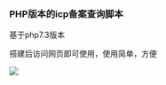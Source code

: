 ### PHP版本的icp备案查询脚本

基于php7.3版本

搭建后访问网页即可使用，使用简单，方便

![](D:\编程\Python脚本\edusrc\icpphp\img\php1.png)

